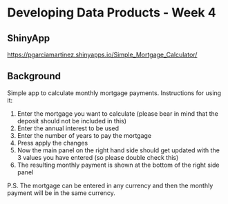 # Developing Data Products - Week 4

## ShinyApp

https://pgarciamartinez.shinyapps.io/Simple_Mortgage_Calculator/

## Background

Simple app to calculate monthly mortgage payments. Instructions for using it:

1. Enter the mortgage you want to calculate (please bear in mind that the deposit should not be included in this)
2. Enter the annual interest to be used
3. Enter the number of years to pay the mortgage
4. Press apply the changes
5. Now the main panel on the right hand side should get updated with the 3 values you have entered (so please double check this)
6. The resulting monthly payment is shown at the bottom of the right side panel

P.S. The mortgage can be entered in any currency and then the monthly payment will be in the same currency.

